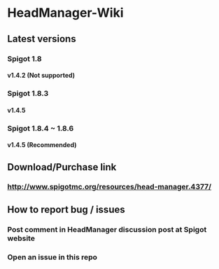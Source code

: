 # HeadManager-Wiki

## Latest versions
### Spigot 1.8
#### v1.4.2 (Not supported)
### Spigot 1.8.3
#### v1.4.5
### Spigot 1.8.4 ~ 1.8.6
#### v1.4.5 (Recommended)

## Download/Purchase link
### http://www.spigotmc.org/resources/head-manager.4377/

## How to report bug / issues
### Post comment in HeadManager discussion post at Spigot website
### Open an issue in this repo